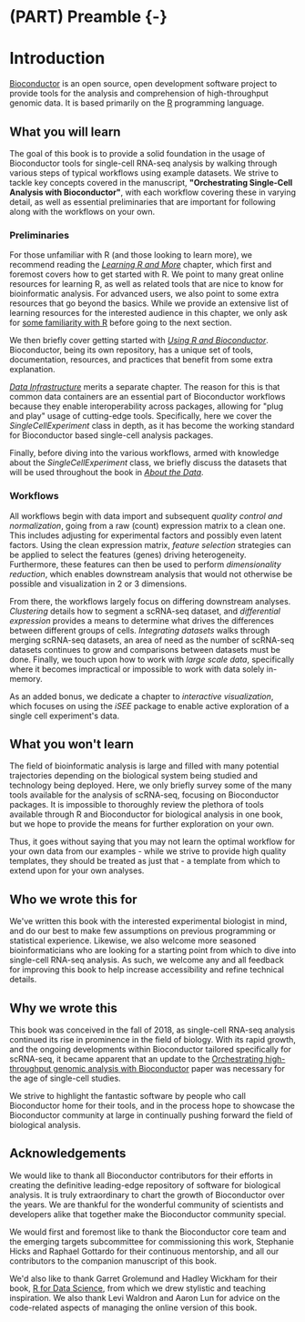 # (PART) Preamble {-}

<script>
document.addEventListener("click", function (event) {
    if (event.target.classList.contains("aaron-collapse")) {
        event.target.classList.toggle("active");
        var content = event.target.nextElementSibling;
        if (content.style.display === "block") {
            content.style.display = "none";
        } else {
            content.style.display = "block";
        }
    }
})
</script>

<style>
.aaron-collapse {
  background-color: #eee;
  color: #444;
  cursor: pointer;
  padding: 18px;
  width: 100%;
  border: none;
  text-align: left;
  outline: none;
  font-size: 15px;
}

.aaron-content {
  padding: 0 18px;
  display: none;
  overflow: hidden;
  background-color: #f1f1f1;
}
</style>

# Introduction

[Bioconductor](https://bioconductor.org) is an open source, open development software project to provide tools for the analysis and comprehension of high-throughput genomic data. It is based primarily on the [R](http://www.r-project.org/) programming language.

## What you will learn

The goal of this book is to provide a solid foundation in the usage of Bioconductor tools for single-cell RNA-seq analysis by walking through various steps of typical workflows using example datasets. We strive to tackle key concepts covered in the manuscript, __"Orchestrating Single-Cell Analysis with Bioconductor"__, with each workflow covering these in varying detail, as well as essential preliminaries that are important for following along with the workflows on your own.

### Preliminaries

For those unfamiliar with R (and those looking to learn more), we recommend reading the  [_Learning R and More_](#learning-r-and-more) chapter, which first and foremost covers how to get started with R. We point to many great online resources for learning R, as well as related tools that are nice to know for bioinformatic analysis. For advanced users, we also point to some extra resources that go beyond the basics. While we provide an extensive list of learning resources for the interested audience in this chapter, we only ask for [some familiarity with R](#getting-started-with-r) before going to the next section.

We then briefly cover getting started with [_Using R and Bioconductor_](#using-r-and-bioconductor). Bioconductor, being its own repository, has a unique set of tools, documentation, resources, and practices that benefit from some extra explanation.

[_Data Infrastructure_](#data-infrastructure) merits a separate chapter. The reason for this is that common data containers are an essential part of Bioconductor workflows because they enable interoperability across packages, allowing for "plug and play" usage of cutting-edge tools. Specifically, here we cover the _SingleCellExperiment_ class in depth, as it has become the working standard for Bioconductor based single-cell analysis packages.

Finally, before diving into the various workflows, armed with knowledge about the _SingleCellExperiment_ class, we briefly discuss the datasets that will be used throughout the book in [_About the Data_](#about-the-data). 


### Workflows

All workflows begin with data import and subsequent _quality control and normalization_, going from a raw (count) expression matrix to a clean one. This includes adjusting for experimental factors and possibly even latent factors. Using the clean expression matrix, _feature selection_ strategies can be applied to select the features (genes) driving heterogeneity. Furthermore, these features can then be used to perform _dimensionality reduction_, which enables downstream analysis that would not otherwise be possible and visualization in 2 or 3 dimensions. 

From there, the workflows largely focus on differing downstream analyses. _Clustering_ details how to segment a scRNA-seq dataset, and _differential expression_  provides a means to determine what drives the differences between different groups of cells. _Integrating datasets_ walks through merging scRNA-seq datasets, an area of need as the number of scRNA-seq datasets continues to grow and comparisons between datasets must be done. Finally, we touch upon how to work with _large scale data_, specifically where it becomes impractical or impossible to work with data solely in-memory. 

As an added bonus, we dedicate a chapter to _interactive visualization_, which focuses on using the _iSEE_ package to enable active exploration of a single cell experiment's data.


## What you won't learn

The field of bioinformatic analysis is large and filled with many potential trajectories depending on the biological system being studied and technology being deployed. Here, we only briefly survey some of the many tools available for the analysis of scRNA-seq, focusing on Bioconductor packages. It is impossible to thoroughly review the plethora of tools available through R and Bioconductor for biological analysis in one book, but we hope to provide the means for further exploration on your own.

Thus, it goes without saying that you may not learn the optimal workflow for your own data from our examples - while we strive to provide high quality templates, they should be treated as just that - a template from which to extend upon for your own analyses. 


## Who we wrote this for

We've written this book with the interested experimental biologist in mind, and do our best to make few assumptions on previous programming or statistical experience. Likewise, we also welcome more seasoned bioinformaticians who are looking for a starting point from which to dive into single-cell RNA-seq analysis. As such, we welcome any and all feedback for improving this book to help increase accessibility and refine technical details.


## Why we wrote this

This book was conceived in the fall of 2018, as single-cell RNA-seq analysis continued its rise in prominence in the field of biology. With its rapid growth, and the ongoing developments within Bioconductor tailored specifically for scRNA-seq, it became apparent that an update to the [Orchestrating high-throughput genomic analysis with Bioconductor](https://www.nature.com/articles/nmeth.3252) paper was necessary for the age of single-cell studies.

We strive to highlight the fantastic software by people who call Bioconductor home for their tools, and in the process hope to showcase the Bioconductor community at large in continually pushing forward the field of biological analysis. 

## Acknowledgements

We would like to thank all Bioconductor contributors for their efforts in creating the definitive leading-edge repository of software for biological analysis. It is truly extraordinary to chart the growth of Bioconductor over the years. We are thankful for the wonderful community of scientists and developers alike that together make the Bioconductor community special.

We would first and foremost like to thank the Bioconductor core team and the emerging targets subcommittee for commissioning this work, Stephanie Hicks and Raphael Gottardo for their continuous mentorship, and all our contributors to the companion manuscript of this book.

We'd also like to thank Garret Grolemund and Hadley Wickham for their book, [R for Data Science](https://r4ds.had.co.nz/index.html), from which we drew stylistic and teaching inspiration. We also thank Levi Waldron and Aaron Lun for advice on the code-related aspects of managing the online version of this book.


